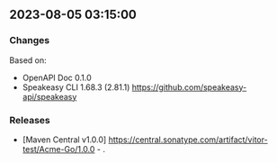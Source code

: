 

## 2023-08-05 03:15:00
### Changes
Based on:
- OpenAPI Doc 0.1.0 
- Speakeasy CLI 1.68.3 (2.81.1) https://github.com/speakeasy-api/speakeasy
### Releases
- [Maven Central v1.0.0] https://central.sonatype.com/artifact/vitor-test/Acme-Go/1.0.0 - .